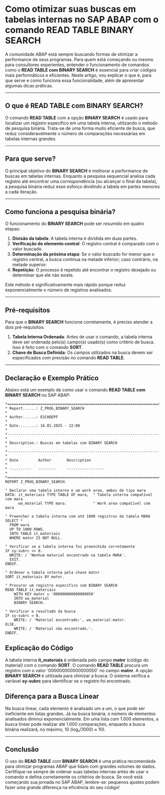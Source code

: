 # **Como otimizar suas buscas em tabelas internas no SAP ABAP com o comando READ TABLE BINARY SEARCH**

A comunidade ABAP está sempre buscando formas de otimizar a performance de seus programas. Para quem está começando ou mesmo para consultores experientes, entender o funcionamento de comandos como o **READ TABLE com BINARY SEARCH** é essencial para criar códigos mais performáticos e eficientes. Neste artigo, vou explicar o que é, para que serve e como funciona essa funcionalidade, além de apresentar algumas dicas práticas.

---

## **O que é READ TABLE com BINARY SEARCH?**
O comando **READ TABLE** com a opção **BINARY SEARCH** é usado para localizar um registro específico em uma tabela interna, utilizando o método de pesquisa binária. Trata-se de uma forma muito eficiente de busca, que reduz consideravelmente o número de comparações necessárias em tabelas internas grandes.

---

## **Para que serve?**
O principal objetivo do **BINARY SEARCH** é melhorar a performance de buscas em tabelas internas. Enquanto a pesquisa sequencial analisa cada registro até encontrar uma correspondência (ou alcançar o final da tabela), a pesquisa binária reduz esse esforço dividindo a tabela em partes menores a cada iteração.

---

## **Como funciona a pesquisa binária?**
O funcionamento do **BINARY SEARCH** pode ser resumido em quatro etapas:  

1. **Divisão da tabela**: A tabela interna é dividida em duas partes.  
2. **Verificação do elemento central**: O registro central é comparado com o valor buscado.  
3. **Determinação da próxima etapa**: Se o valor buscado for menor que o registro central, a busca continua na metade inferior; caso contrário, na metade superior.  
4. **Repetição**: O processo é repetido até encontrar o registro desejado ou determinar que ele não existe.  

Este método é significativamente mais rápido porque reduz exponencialmente o número de registros analisados.

---

## **Pré-requisitos**
Para que o **BINARY SEARCH** funcione corretamente, é preciso atender a dois pré-requisitos:  

1. **Tabela Interna Ordenada**: Antes de usar o comando, a tabela interna deve ser ordenada pelo(s) campo(s) usado(s) como critério de busca. Isso é feito com o comando **SORT**.  
2. **Chave de Busca Definida**: Os campos utilizados na busca devem ser especificados com precisão no comando **READ TABLE**.

---

## **Declaração e Exemplo Prático**
Abaixo está um exemplo de como usar o comando **READ TABLE com BINARY SEARCH** no SAP ABAP:

```abap
*=====================================================================*
* Report......: Z_PROG_BINARY_SEARCH                                  *
* Author......: ESCHOEPF                                              *
* Date........: 16.01.2025 - 22:00                                    *
*---------------------------------------------------------------------*
* Description.: Buscas em tabelas com BINARY SEARCH                   *
*---------------------------------------------------------------------*
* Date         Author       Description                               *
* --.--.----   --------     -----------------                         *
*=====================================================================*
REPORT Z_PROG_BINARY_SEARCH.

" Declarar uma tabela interna e um work area, ambos de tipo mara
DATA: it_materiais TYPE TABLE OF mara,  " Tabela interna compatível com mara
      wa_material TYPE mara.            " Work area compatível com mara

" Preencher a tabela interna com até 1000 registros da tabela MARA
SELECT * 
  FROM mara
  UP TO 1000 ROWS.
  INTO TABLE it_materiais
  WHERE matnr IS NOT NULL.

" Verificar se a tabela interna foi preenchida corretamente
IF sy-subrc <> 0.
  WRITE: / 'Nenhum material encontrado na tabela MARA'.
  EXIT.
ENDIF.

" Ordenar a tabela interna pela chave matnr
SORT it_materiais BY matnr.

" Procurar um registro específico com BINARY SEARCH
READ TABLE it_materiais
    WITH KEY matnr = '000000000000000050'
    INTO wa_material
    BINARY SEARCH.

" Verificar o resultado da busca
IF sy-subrc = 0.
    WRITE: / 'Material encontrado:', wa_material-matnr.
ELSE.
    WRITE: / 'Material não encontrado.'.
ENDIF.
```

## **Explicação do Código**
A tabela interna **it_materiais** é ordenada pelo campo **matnr** (código do material) com o comando **SORT**.
O comando **READ TABLE** procura um registro com o valor '000000000000000050' no campo **matnr**.
A opção **BINARY SEARCH** é utilizada para otimizar a busca.
O sistema verifica a variável **sy-subrc** para identificar se o registro foi encontrado.

## **Diferença para a Busca Linear**
Na busca linear, cada elemento é analisado um a um, o que pode ser ineficiente em listas grandes. Já na busca binária, o número de elementos analisados diminui exponencialmente. Em uma lista com 1.000 elementos, a busca linear pode realizar até 1.000 comparações, enquanto a busca binária realizará, no máximo, 10 (log₂(1000) ≈ 10).

---
## **Conclusão**
O uso do **READ TABLE** com **BINARY SEARCH** é uma prática recomendada para otimizar programas ABAP que lidam com grandes volumes de dados.
Certifique-se sempre de ordenar suas tabelas internas antes de usar o comando e defina corretamente os critérios de busca.
Se você está começando sua jornada no SAP ABAP, lembre-se: pequenos ajustes podem fazer uma grande diferença na eficiência do seu código!
